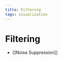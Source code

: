 ```yaml
---
title: Filtering
tags: visualization
---
```


# Filtering
- [[Noise Suppression]]
















































































